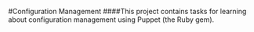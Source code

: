 #Configuration Management
####This project contains tasks for learning about configuration management using Puppet (the Ruby gem).
